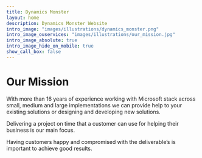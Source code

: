 ```yaml
---
title: Dynamics Monster
layout: home
description: Dynamics Monster Website
intro_image: "images/illustrations/dynamics_monster.png"
intro_image_ouservices: "images/illustrations/our_mission.jpg"
intro_image_absolute: true
intro_image_hide_on_mobile: true
show_call_box: false
---
```


# Our Mission

With more than 16 years of experience working with Microsoft stack across small, medium and large implementations we can provide help to your existing solutions or designing and developing new solutions.

Delivering a project on time that a customer can use for helping their business is our main focus. 

Having customers happy and compromised with the deliverable’s is important to achieve good results.

